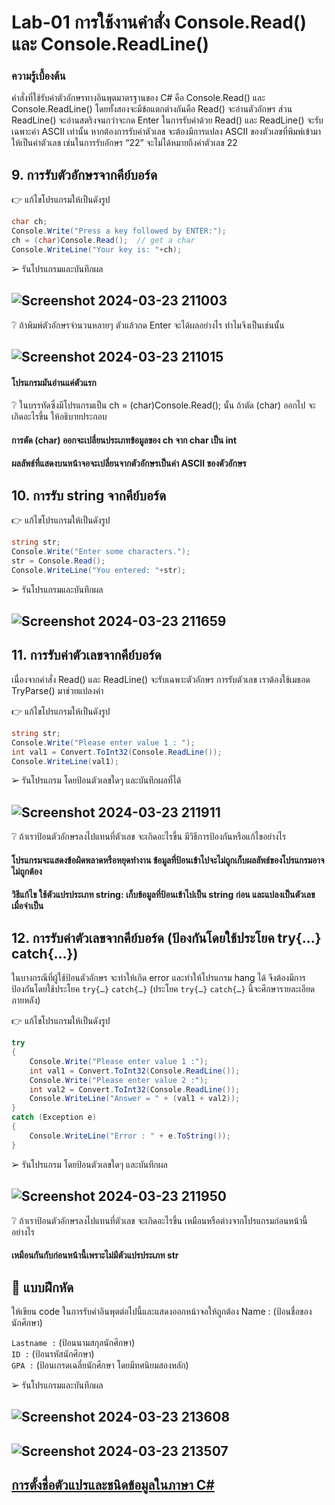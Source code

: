 # Lab-01 การใช้งานคำสั่ง Console.Read() และ Console.ReadLine()
### ความรู้เบื้องต้น

คำสั่งที่ใช้รับค่าตัวอักษรทางอินพุตมาตรฐานของ C# คือ Console.Read() และ Console.ReadLine() โดยทั้งสองจะมีข้อแตกต่างกันคือ Read() จะอ่านตัวอักษร ส่วน ReadLine() จะอ่านสตริงจนกว่าจะกด Enter ในการรับค่าด้วย Read() และ ReadLine() จะรับเฉพาะค่า ASCII เท่านั้น หากต้องการรับค่าตัวเลข จะต้องมีการแปลง ASCII ของตัวเลขที่พิมพ์เข้ามาให้เป็นค่าตัวเลข เช่นในการรับอักษร “22” จะไม่ได้หมายถึงค่าตัวเลข 22

## 9. การรับตัวอักษรจากคีย์บอร์ด

👉 แก้ไขโปรแกรมให้เป็นดังรูป

```csharp
char ch;
Console.Write("Press a key followed by ENTER:");
ch = (char)Console.Read();  // get a char
Console.WriteLine("Your key is: "+ch);
```

➢ รันโปรแกรมและบันทึกผล
## ![Screenshot 2024-03-23 211003](https://github.com/ironmanwin1/03376836-OOP-2566-Lab-01/assets/144198724/9a76ebde-66e6-4099-94a9-7462eff905ac)


❔ ถ้าพิมพ์ตัวอักษรจำนวนหลายๆ ตัวแล้วกด Enter จะได้ผลอย่างไร ทำไมจึงเป็นเช่นนั้น
## ![Screenshot 2024-03-23 211015](https://github.com/ironmanwin1/03376836-OOP-2566-Lab-01/assets/144198724/bca7b75d-52c4-4a5c-ba18-357a2a41de0e)
#### โปรแกรมมันอ่านแค่ตัวแรก

❔ ในบรรทัดซึ่งมีโปรแกรมเป็น ch = (char)Console.Read(); นั้น ถ้าตัด (char) ออกไป จะเกิดอะไรขึ้น ให้อธิบายประกอบ
#### การตัด (char) ออกจะเปลี่ยนประเภทข้อมูลของ ch จาก char เป็น int
#### ผลลัพธ์ที่แสดงบนหน้าจอจะเปลี่ยนจากตัวอักษรเป็นค่า ASCII ของตัวอักษร

## 10. การรับ string จากคีย์บอร์ด

👉 แก้ไขโปรแกรมให้เป็นดังรูป

```csharp
string str;
Console.Write("Enter some characters.");
str = Console.Read();
Console.WriteLine("You entered: "+str);
```

➢ รันโปรแกรมและบันทึกผล
## ![Screenshot 2024-03-23 211659](https://github.com/ironmanwin1/03376836-OOP-2566-Lab-01/assets/144198724/d122b64b-d2d6-468f-8465-f3d9bf059a77)

## 11. การรับค่าตัวเลขจากคีย์บอร์ด

เนื่องจากคำสั่ง Read() และ ReadLine() จะรับเฉพาะตัวอักษร การรับตัวเลข เราต้องใช้เมธอด TryParse() มาช่วยแปลงค่า

👉 แก้ไขโปรแกรมให้เป็นดังรูป

```csharp
string str;
Console.Write("Please enter value 1 : ");
int val1 = Convert.ToInt32(Console.ReadLine());
Console.WriteLine(val1);
```

➢ รันโปรแกรม โดยป้อนตัวเลขใดๆ และบันทึกผลที่ได้
## ![Screenshot 2024-03-23 211911](https://github.com/ironmanwin1/03376836-OOP-2566-Lab-01/assets/144198724/47288c65-55d3-4956-841e-1a2d22d680df)


❔ ถ้าเราป้อนตัวอักษรลงไปแทนที่ตัวเลข จะเกิดอะไรขึ้น มีวิธีการป้องกันหรือแก้ไขอย่างไร
#### โปรแกรมจะแสดงข้อผิดพลาดหรือหยุดทำงาน ข้อมูลที่ป้อนเข้าไปจะไม่ถูกเก็บผลลัพธ์ของโปรแกรมอาจไม่ถูกต้อง
#### วิธีแก้ไข ใช้ตัวแปรประเภท string: เก็บข้อมูลที่ป้อนเข้าไปเป็น string ก่อน และแปลงเป็นตัวเลขเมื่อจำเป็น
## 12. การรับค่าตัวเลขจากคีย์บอร์ด (ป้องกันโดยใช้ประโยค try{…} catch{…})

ในบางกรณีที่ผู้ใช้ป้อนตัวอักษร จะทำให้เกิด error และทำให้โปรแกรม hang ได้ จึงต้องมีการป้องกันโดยใช้ประโยค `try{…}` `catch{…}` (ประโยค `try{…}` `catch{…}`   นี้จะศึกษารายละเอียดภายหลัง)

👉 แก้ไขโปรแกรมให้เป็นดังรูป

```csharp
try
{
    Console.Write("Please enter value 1 :");
    int val1 = Convert.ToInt32(Console.ReadLine());
    Console.Write("Please enter value 2 :");
    int val2 = Convert.ToInt32(Console.ReadLine());
    Console.WriteLine("Answer = " + (val1 + val2));
}
catch (Exception e)
{
    Console.WriteLine("Error : " + e.ToString());
}
```

➢ รันโปรแกรม โดยป้อนตัวเลขใดๆ และบันทึกผล
## ![Screenshot 2024-03-23 211950](https://github.com/ironmanwin1/03376836-OOP-2566-Lab-01/assets/144198724/3f4fd960-09c6-4249-b803-8766d9199566)


❔ ถ้าเราป้อนตัวอักษรลงไปแทนที่ตัวเลข จะเกิดอะไรขึ้น เหมือนหรือต่างจากโปรแกรมก่อนหน้านี้อย่างไร
#### เหมือนกันกับก่อนหน้านี้เพราะไม่มีตัวแปรประเภท str

## 📝 แบบฝึกหัด

ให้เขียน code ในการรับค่าอินพุตต่อไปนี้และแสดงออกหน้าจอให้ถูกต้อง Name : (ป้อนชื่อของนักศึกษา)

``Lastname :`` (ป้อนนามสกุลนักศึกษา)  
``ID :`` (ป้อนรหัสนักศึกษา)  
``GPA :`` (ป้อนเกรดเฉลี่ยนักศึกษา โดยมีทศนิยมสองหลัก)  

➢ รันโปรแกรมและบันทึกผล
## ![Screenshot 2024-03-23 213608](https://github.com/ironmanwin1/03376836-OOP-2566-Lab-01/assets/144198724/a1f4d217-dee0-45d6-a5db-617b362981c2)
## ![Screenshot 2024-03-23 213507](https://github.com/ironmanwin1/03376836-OOP-2566-Lab-01/assets/144198724/a2598b5f-700f-4fb3-9658-94eaf06eb1cf)

## [การตั้งชื่อตัวแปรและชนิดข้อมูลในภาษา C\#](./Lab-01-part-13.md)
